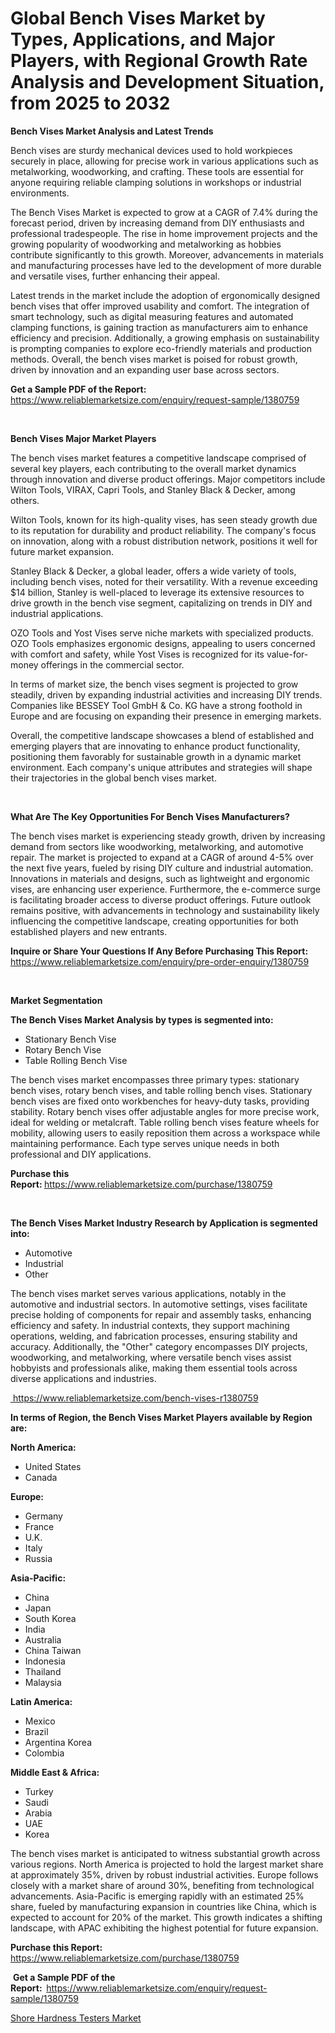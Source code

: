 <p><h1>Global Bench Vises Market by Types, Applications, and Major Players, with Regional Growth Rate Analysis and Development Situation, from 2025 to 2032</h1></p><p><strong>Bench Vises Market Analysis and Latest Trends</strong></p>
<p><p>Bench vises are sturdy mechanical devices used to hold workpieces securely in place, allowing for precise work in various applications such as metalworking, woodworking, and crafting. These tools are essential for anyone requiring reliable clamping solutions in workshops or industrial environments.</p><p>The Bench Vises Market is expected to grow at a CAGR of 7.4% during the forecast period, driven by increasing demand from DIY enthusiasts and professional tradespeople. The rise in home improvement projects and the growing popularity of woodworking and metalworking as hobbies contribute significantly to this growth. Moreover, advancements in materials and manufacturing processes have led to the development of more durable and versatile vises, further enhancing their appeal.</p><p>Latest trends in the market include the adoption of ergonomically designed bench vises that offer improved usability and comfort. The integration of smart technology, such as digital measuring features and automated clamping functions, is gaining traction as manufacturers aim to enhance efficiency and precision. Additionally, a growing emphasis on sustainability is prompting companies to explore eco-friendly materials and production methods. Overall, the bench vises market is poised for robust growth, driven by innovation and an expanding user base across sectors.</p></p>
<p><strong>Get a Sample PDF of the Report:&nbsp;</strong> <a href="https://www.reliablemarketsize.com/enquiry/request-sample/1380759?utm_campaign=3168&utm_medium=2&utm_source=Github&utm_content=ia&utm_term=11042025&utm_id=bench-vises">https://www.reliablemarketsize.com/enquiry/request-sample/1380759</a></p>
<p>&nbsp;</p>
<p><strong>Bench Vises Major Market Players</strong></p>
<p><p>The bench vises market features a competitive landscape comprised of several key players, each contributing to the overall market dynamics through innovation and diverse product offerings. Major competitors include Wilton Tools, VIRAX, Capri Tools, and Stanley Black & Decker, among others.</p><p>Wilton Tools, known for its high-quality vises, has seen steady growth due to its reputation for durability and product reliability. The company's focus on innovation, along with a robust distribution network, positions it well for future market expansion.</p><p>Stanley Black & Decker, a global leader, offers a wide variety of tools, including bench vises, noted for their versatility. With a revenue exceeding $14 billion, Stanley is well-placed to leverage its extensive resources to drive growth in the bench vise segment, capitalizing on trends in DIY and industrial applications.</p><p>OZO Tools and Yost Vises serve niche markets with specialized products. OZO Tools emphasizes ergonomic designs, appealing to users concerned with comfort and safety, while Yost Vises is recognized for its value-for-money offerings in the commercial sector.</p><p>In terms of market size, the bench vises segment is projected to grow steadily, driven by expanding industrial activities and increasing DIY trends. Companies like BESSEY Tool GmbH & Co. KG have a strong foothold in Europe and are focusing on expanding their presence in emerging markets.</p><p>Overall, the competitive landscape showcases a blend of established and emerging players that are innovating to enhance product functionality, positioning them favorably for sustainable growth in a dynamic market environment. Each company's unique attributes and strategies will shape their trajectories in the global bench vises market.</p></p>
<p>&nbsp;</p>
<p><strong>What Are The Key Opportunities For Bench Vises Manufacturers?</strong></p>
<p><p>The bench vises market is experiencing steady growth, driven by increasing demand from sectors like woodworking, metalworking, and automotive repair. The market is projected to expand at a CAGR of around 4-5% over the next five years, fueled by rising DIY culture and industrial automation. Innovations in materials and designs, such as lightweight and ergonomic vises, are enhancing user experience. Furthermore, the e-commerce surge is facilitating broader access to diverse product offerings. Future outlook remains positive, with advancements in technology and sustainability likely influencing the competitive landscape, creating opportunities for both established players and new entrants.</p></p>
<p><strong>Inquire or Share Your Questions If Any Before Purchasing This Report:</strong> <a href="https://www.reliablemarketsize.com/enquiry/pre-order-enquiry/1380759?utm_campaign=3168&utm_medium=2&utm_source=Github&utm_content=ia&utm_term=11042025&utm_id=bench-vises">https://www.reliablemarketsize.com/enquiry/pre-order-enquiry/1380759</a></p>
<p>&nbsp;</p>
<p><strong>Market Segmentation</strong></p>
<p><strong>The Bench Vises Market Analysis by types is segmented into:</strong></p>
<p><ul><li>Stationary Bench Vise</li><li>Rotary Bench Vise</li><li>Table Rolling Bench Vise</li></ul></p>
<p><p>The bench vises market encompasses three primary types: stationary bench vises, rotary bench vises, and table rolling bench vises. Stationary bench vises are fixed onto workbenches for heavy-duty tasks, providing stability. Rotary bench vises offer adjustable angles for more precise work, ideal for welding or metalcraft. Table rolling bench vises feature wheels for mobility, allowing users to easily reposition them across a workspace while maintaining performance. Each type serves unique needs in both professional and DIY applications.</p></p>
<p><strong>Purchase this Report:&nbsp;</strong><a href="https://www.reliablemarketsize.com/purchase/1380759?utm_campaign=3168&utm_medium=2&utm_source=Github&utm_content=ia&utm_term=11042025&utm_id=bench-vises">https://www.reliablemarketsize.com/purchase/1380759</a></p>
<p>&nbsp;</p>
<p><strong>The Bench Vises Market Industry Research by Application is segmented into:</strong></p>
<p><ul><li>Automotive</li><li>Industrial</li><li>Other</li></ul></p>
<p><p>The bench vises market serves various applications, notably in the automotive and industrial sectors. In automotive settings, vises facilitate precise holding of components for repair and assembly tasks, enhancing efficiency and safety. In industrial contexts, they support machining operations, welding, and fabrication processes, ensuring stability and accuracy. Additionally, the "Other" category encompasses DIY projects, woodworking, and metalworking, where versatile bench vises assist hobbyists and professionals alike, making them essential tools across diverse applications and industries.</p></p>
<p><a href="https://www.reliablemarketsize.com/bench-vises-r1380759?utm_campaign=3168&utm_medium=2&utm_source=Github&utm_content=ia&utm_term=11042025&utm_id=bench-vises">&nbsp;https://www.reliablemarketsize.com/bench-vises-r1380759</a></p>
<p><strong>In terms of Region, the Bench Vises Market Players available by Region are:</strong></p>
<p>
    <p> <strong> North America: </strong>
        <ul>
            <li>United States</li>
            <li>Canada</li>
        </ul>
        </p> 
    <p> <strong> Europe: </strong>
        <ul>
            <li>Germany</li>
            <li>France</li>
            <li>U.K.</li>
            <li>Italy</li>
            <li>Russia</li>
        </ul>
        </p> 
    <p> <strong> Asia-Pacific: </strong>
        <ul>
            <li>China</li>
            <li>Japan</li>
            <li>South Korea</li>
            <li>India</li>
            <li>Australia</li>
            <li>China Taiwan</li>
            <li>Indonesia</li>
            <li>Thailand</li>
            <li>Malaysia</li>
        </ul>
        </p> 
    <p> <strong> Latin America: </strong>
        <ul>
            <li>Mexico</li>
            <li>Brazil</li>
            <li>Argentina Korea</li>
            <li>Colombia</li>
        </ul>
        </p> 
    <p> <strong> Middle East & Africa: </strong>
        <ul>
            <li>Turkey</li>
            <li>Saudi</li>
            <li>Arabia</li>
            <li>UAE</li>
            <li>Korea</li>
        </ul>
    </p>
    </p>
<p><p>The bench vises market is anticipated to witness substantial growth across various regions. North America is projected to hold the largest market share at approximately 35%, driven by robust industrial activities. Europe follows closely with a market share of around 30%, benefiting from technological advancements. Asia-Pacific is emerging rapidly with an estimated 25% share, fueled by manufacturing expansion in countries like China, which is expected to account for 20% of the market. This growth indicates a shifting landscape, with APAC exhibiting the highest potential for future expansion.</p></p>
<p><strong>Purchase this Report: </strong><a href="https://www.reliablemarketsize.com/purchase/1380759?utm_campaign=3168&utm_medium=2&utm_source=Github&utm_content=ia&utm_term=11042025&utm_id=bench-vises">https://www.reliablemarketsize.com/purchase/1380759</a></p>
<p>&nbsp;<strong>Get a Sample PDF of the Report:&nbsp;&nbsp;</strong><a href="https://www.reliablemarketsize.com/enquiry/request-sample/1380759?utm_campaign=3168&utm_medium=2&utm_source=Github&utm_content=ia&utm_term=11042025&utm_id=bench-vises">https://www.reliablemarketsize.com/enquiry/request-sample/1380759</a></p>
<p><strong></strong></p>
<p><p><a href="https://github.com/danikabiele541/Market-Research-Report-List-1/blob/main/shore-hardness-testers-market.md?utm_campaign=3168&utm_medium=2&utm_source=Github&utm_content=ia&utm_term=11042025&utm_id=bench-vises">Shore Hardness Testers Market</a></p></p>